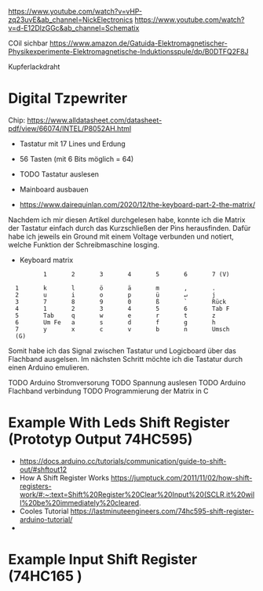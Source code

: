 https://www.youtube.com/watch?v=vHP-zq23uvE&ab_channel=NickElectronics
https://www.youtube.com/watch?v=d-E12DlzGGc&ab_channel=Schematix

COil sichbar
https://www.amazon.de/Gatuida-Elektromagnetischer-Physikexperimente-Elektromagnetische-Induktionsspule/dp/B0DTFQ2F8J

Kupferlackdraht

# Digital Tzpewriter

Chip: https://www.alldatasheet.com/datasheet-pdf/view/66074/INTEL/P8052AH.html

- Tastatur mit 17 Lines und Erdung
- 56 Tasten (mit 6 Bits möglich = 64)

- TODO Tastatur auslesen
- Mainboard ausbauen

- https://www.dairequinlan.com/2020/12/the-keyboard-part-2-the-matrix/

Nachdem ich mir diesen Artikel durchgelesen habe, konnte ich die Matrix der Tastatur einfach durch das Kurzschließen der Pins herausfinden. Dafür habe ich jeweils ein Ground mit einem Voltage verbunden und notiert, welche Funktion der Schreibmaschine losging.

- Keyboard matrix

```
          1       2       3       4       5       6       7 (V)

  1       k       l       ö       ä       m       ,       .
  2       u       i       o       p       ü       ↵       j
  3       7       8       9       0       ß       `       Rück
  4       1       2       3       4       5       6       Tab F
  5       Tab     q       w       e       r       t       z
  6       Um Fe   a       s       d       f       g       h
  7       y       x       c       v       b       n       Umsch
  (G)
```

Somit habe ich das Signal zwischen Tastatur und Logicboard über das Flachband ausgelsen. Im nächsten Schritt möchte ich die Tastatur durch einen Arduino emulieren.

TODO Arduino Stromversorung
TODO Spannung auslesen
TODO Arduino Flachband verbindung
TODO Programmierung der Matrix in C

# Example With Leds Shift Register (Prototyp Output 74HC595)

- https://docs.arduino.cc/tutorials/communication/guide-to-shift-out/#shftout12
- How A Shift Register Works https://jumptuck.com/2011/11/02/how-shift-registers-work/#:~:text=Shift%20Register%20Clear%20Input%20(SCLR,it%20will%20be%20immediately%20cleared.
- Cooles Tutorial https://lastminuteengineers.com/74hc595-shift-register-arduino-tutorial/
-

# Example Input Shift Register (74HC165 )
